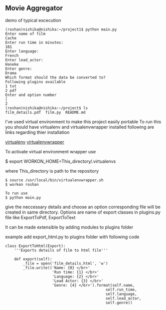 ## Movie Aggregator

demo of typical excecution
```
(roshan)nishika@nishika:~/project1$ python main.py
Enter name of film
Cache
Enter run time in minutes:
101
Enter language:
French
Enter lead_actor:
Haneke
Enter genre:
Drama
Which format should the data be converted to?
Following plugins available
1 txt
2 pdf
Enter and option number                                                              │
2
(roshan)nishika@nishika:~/project$ ls
film_details.pdf  film.py  README.md
```
I've used virtual environment to make this project easily portable
To run this you should have virtualenv and virtualenvwrapper installed
following are links regarding thier installation

[virtualenv](https://virtualenv.pypa.io/en/latest/installation.html)
[virtualenvwrapper](http://virtualenvwrapper.readthedocs.org/en/latest/install.html)

To activate virtual environment wrapper use

$ export WORKON_HOME=This_directory/.virtualenvs

where This_directory is path to the repository
```
$ source /usr/local/bin/virtualenvwrapper.sh
$ workon roshan

To run use
$ python main.py
```
give the neccessary details and choose an option corresponding file will be created in same directory.
Options are name of export classes in plugins.py file like ExportToPdf, ExportToText

It can be made extensible by adding modules to plugins folder

example add export_html.py to plugins folder with following code
```
class ExportToHtml(Export):
    '''Exports details of film to html file'''

    def export(self):
        _file = open('film_details.html', 'w')
        _file.write(('Name: {0} </br>'
                     'Run time: {1} </br>'
                     'Language: {2} </br>'
                     'Lead Actor: {3} </br>'
                     'Genre: {4} </br>').format(self.name,
                                             self.run_time,
                                             self.language,
                                             self.lead_actor,
                                             self.genre))
```
